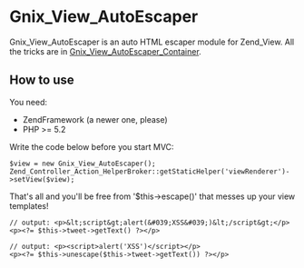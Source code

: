 Gnix_View_AutoEscaper
======


Gnix_View_AutoEscaper is an auto HTML escaper module for Zend_View. 
All the tricks are in [Gnix_View_AutoEscaper_Container](http://github.com/chikaram/gnix-view/blob/master/library/Gnix/View/AutoEscaper/Container.php).

## How to use

You need:

  - ZendFramework (a newer one, please)
  - PHP >= 5.2

Write the code below before you start MVC:

    $view = new Gnix_View_AutoEscaper(); 
    Zend_Controller_Action_HelperBroker::getStaticHelper('viewRenderer')->setView($view);

That's all and you'll be free from '$this->escape()' that messes up your view templates!

    // output: <p>&lt;script&gt;alert(&#039;XSS&#039;)&lt;/script&gt;</p>
    <p><?= $this->tweet->getText() ?></p>
    
    // output: <p><script>alert('XSS')</script></p>
    <p><?= $this->unescape($this->tweet->getText()) ?></p>
